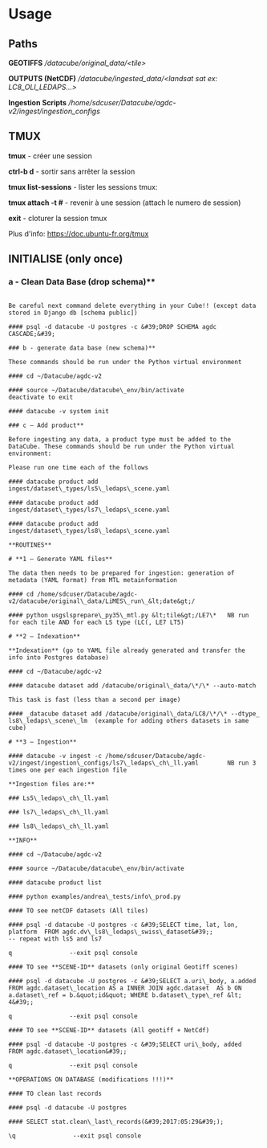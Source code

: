 # Usage
## Paths

**GEOTIFFS** */datacube/original\_data/&lt;tile&gt;*

**OUTPUTS (NetCDF)** */datacube/ingested\_data/&lt;landsat sat ex: LC8\_OLI\_LEDAPS…&gt;*

**Ingestion Scripts** */home/sdcuser/Datacube/agdc-v2/ingest/ingestion\_configs*

## TMUX

**tmux** - créer une session

**ctrl-b d** - sortir sans arrêter la session

**tmux list-sessions** - lister les sessions tmux:

**tmux attach -t #** - revenir à une session (attach le numero de session)

**exit** - cloturer la session tmux

Plus d&#39;info: https://doc.ubuntu-fr.org/tmux

## INITIALISE (only once)

### a - Clean Data Base (drop schema)**

``` cd /usr/lib/postgresql/9.5/bin*

Be careful next command delete everything in your Cube!! (except data stored in Django db [schema public])

#### psql -d datacube -U postgres -c &#39;DROP SCHEMA agdc CASCADE;&#39;

### b - generate data base (new schema)**

These commands should be run under the Python virtual environment

#### cd ~/Datacube/agdc-v2

#### source ~/Datacube/datacube\_env/bin/activate                        deactivate to exit

#### datacube -v system init

### c – Add product**

Before ingesting any data, a product type must be added to the DataCube. These commands should be run under the Python virtual environment:

Please run one time each of the follows

#### datacube product add ingest/dataset\_types/ls5\_ledaps\_scene.yaml

#### datacube product add ingest/dataset\_types/ls7\_ledaps\_scene.yaml

#### datacube product add ingest/dataset\_types/ls8\_ledaps\_scene.yaml

**ROUTINES**

# **1 – Generate YAML files**

The data then needs to be prepared for ingestion: generation of metadata (YAML format) from MTL metainformation

#### cd /home/sdcuser/Datacube/agdc-v2/datacube/original\_data/LiMES\_run\_&lt;date&gt;/

#### python usgslsprepare\_py35\_mtl.py &lt;tile&gt;/LE7\*   NB run for each tile AND for each LS type (LC(, LE7 LT5)

# **2 – Indexation**

**Indexation** (go to YAML file already generated and transfer the info into Postgres database)

#### cd ~/Datacube/agdc-v2

#### datacube dataset add /datacube/original\_data/\*/\* --auto-match

This task is fast (less than a second per image)

#### _datacube dataset add /datacube/original\_data/LC8/\*/\* --dtype_ ls8\_ledaps\_scene\_lm  (example for adding others datasets in same cube)

# **3 – Ingestion**

#### datacube -v ingest -c /home/sdcuser/Datacube/agdc-v2/ingest/ingestion\_configs/ls7\_ledaps\_ch\_ll.yaml        NB run 3 times one per each ingestion file

**Ingestion files are:**

### Ls5\_ledaps\_ch\_ll.yaml

### ls7\_ledaps\_ch\_ll.yaml

### ls8\_ledaps\_ch\_ll.yaml

**INFO**

#### cd ~/Datacube/agdc-v2

#### source ~/Datacube/datacube\_env/bin/activate

#### datacube product list

#### python examples/andrea\_tests/info\_prod.py

#### TO see netCDF datasets (All tiles)

#### psql -d datacube -U postgres -c &#39;SELECT time, lat, lon, platform  FROM agdc.dv\_ls8\_ledaps\_swiss\_dataset&#39;;                -- repeat with ls5 and ls7

q                --exit psql console

#### TO see **SCENE-ID** datasets (only original Geotiff scenes)

#### psql -d datacube -U postgres -c &#39;SELECT a.uri\_body, a.added FROM agdc.dataset\_location AS a INNER JOIN agdc.dataset  AS b ON a.dataset\_ref = b.&quot;id&quot; WHERE b.dataset\_type\_ref &lt; 4&#39;;

q                --exit psql console

#### TO see **SCENE-ID** datasets (All geotiff + NetCdf)

#### psql -d datacube -U postgres -c &#39;SELECT uri\_body, added  FROM agdc.dataset\_location&#39;;

q                --exit psql console

**OPERATIONS ON DATABASE (modifications !!!)**

#### TO clean last records

#### psql -d datacube -U postgres

#### SELECT stat.clean\_last\_records(&#39;2017:05:29&#39;);

\q                --exit psql console

